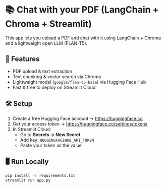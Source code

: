 # 📚 Chat with your PDF (LangChain + Chroma + Streamlit)

This app lets you upload a PDF and chat with it using LangChain + Chroma and a lightweight open LLM (FLAN-T5).

## 🚀 Features
- PDF upload & text extraction
- Text chunking & vector search via Chroma
- Lightweight model (`google/flan-t5-base`) via Hugging Face Hub
- Fast & free to deploy on Streamlit Cloud

## 🛠️ Setup
1. Create a free Hugging Face account → https://huggingface.co
2. Get your access token → https://huggingface.co/settings/tokens
3. In Streamlit Cloud:
   - Go to **Secrets → New Secret**
   - Add key: `HUGGINGFACEHUB_API_TOKEN`
   - Paste your token as the value

## 🖥️ Run Locally
```bash
pip install -r requirements.txt
streamlit run app.py
